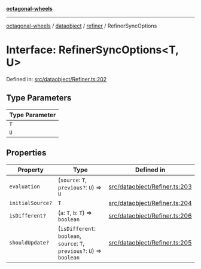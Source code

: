[**octagonal-wheels**](../../../README.md)

***

[octagonal-wheels](../../../modules.md) / [dataobject](../../README.md) / [refiner](../README.md) / RefinerSyncOptions

# Interface: RefinerSyncOptions\<T, U\>

Defined in: [src/dataobject/Refiner.ts:202](https://github.com/vrtmrz/octagonal-wheels/blob/main/src/dataobject/Refiner.ts#L202)

## Type Parameters

| Type Parameter |
| ------ |
| `T` |
| `U` |

## Properties

| Property | Type | Defined in |
| ------ | ------ | ------ |
| <a id="evaluation"></a> `evaluation` | (`source`: `T`, `previous?`: `U`) => `U` | [src/dataobject/Refiner.ts:203](https://github.com/vrtmrz/octagonal-wheels/blob/main/src/dataobject/Refiner.ts#L203) |
| <a id="initialsource"></a> `initialSource?` | `T` | [src/dataobject/Refiner.ts:204](https://github.com/vrtmrz/octagonal-wheels/blob/main/src/dataobject/Refiner.ts#L204) |
| <a id="isdifferent"></a> `isDifferent?` | (`a`: `T`, `b`: `T`) => `boolean` | [src/dataobject/Refiner.ts:206](https://github.com/vrtmrz/octagonal-wheels/blob/main/src/dataobject/Refiner.ts#L206) |
| <a id="shouldupdate"></a> `shouldUpdate?` | (`isDifferent`: `boolean`, `source`: `T`, `previous?`: `U`) => `boolean` | [src/dataobject/Refiner.ts:205](https://github.com/vrtmrz/octagonal-wheels/blob/main/src/dataobject/Refiner.ts#L205) |
